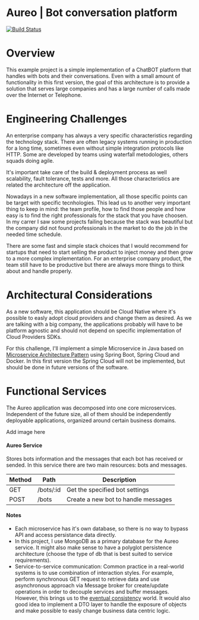 # Aureo | Bot conversation platform

[![Build Status](https://travis-ci.org/joemccann/dillinger.svg?branch=master)](https://travis-ci.org/joemccann/dillinger)

# Overview
This example project is a simple implementation of a ChatBOT platform that handles with bots and their conversations. Even with a small amount of functionality in this first version, the goal of this architecture is to provide a solution that serves large companies and has a large number of calls made over the Internet or Telephone.

# Engineering Challenges
An enterprise company has always a very specific characteristics regarding the technology stack. There are often legacy systems running in production for a long time, sometimes even without simple integration protocols like HTTP. Some are developed by teams using waterfall metodologies, others squads doing agile.

It's important take care of the build & deployment process as well scalability, fault tolerance, tests and more. All those characteristics are related the architecture off the application. 

Nowadays in a new software implementation, all those specific points can be target with specific tecnhologies. This lead us to another very important thing to keep in mind: the team profile, how to find those people and how easy is to find the right professionals for the stack that you have choosen. In my carrer I saw some projects failing because the stack was beautiful but the company did not found professionals in the market to do the job in the needed time schedule.

There are some fast and simple stack choices that I would recommend for startups that need to start selling the product to inject money and then grow to a more complex implementation. For an enterprise company product, the team still have to be productive but there are always more things to think about and handle properly.

# Architectural Considerations
As a new software, this application should be Cloud Native where it's possible to easly adopt cloud providers and change them as desired. As we are talking with a big company, the applications probably will have to be platform agnostic and should not depend on specific implementation of Cloud Providers SDKs.

For this challenge, I'll implement a simple Microservice in Java based on [Microservice Architecture Pattern](https://martinfowler.com/microservices/) using Spring Boot, Spring Cloud and Docker. In this first version the Spring Cloud will not be implemented, but should be done in future versions of the software.

# Functional Services
The Aureo application was decomposed into one core microservices. Independent of the future size, all of them should be independently deployable applications, organized around certain business domains.

Add image here

#### Aureo Service
Stores bots information and the messages that each bot has received or sended. In this service there are two main resources: bots and messages.

Method	| Path	| Description	|
------------- | ------------------------- | ------------- |
GET	| /bots/:id	| Get the specified bot settings
POST	| /bots	| Create a new bot to handle messages

#### Notes
- Each microservice has it's own database, so there is no way to bypass API and access persistance data directly.
- In this project, I use MongoDB as a primary database for the Aureo service. It might also make sense to have a polyglot persistence architecture (сhoose the type of db that is best suited to service requirements).
- Service-to-service communication: Common practice in a real-world systems is to use combination of interaction styles. For example, perform synchronous GET request to retrieve data and use asynchronous approach via Message broker for create/update operations in order to decouple services and buffer messages. However, this brings us to the [eventual consistency](http://martinfowler.com/articles/microservice-trade-offs.html#consistency) world. It would also good idea to implement a DTO layer to handle the exposure of objects and make possible to easly change business data centric logic.
